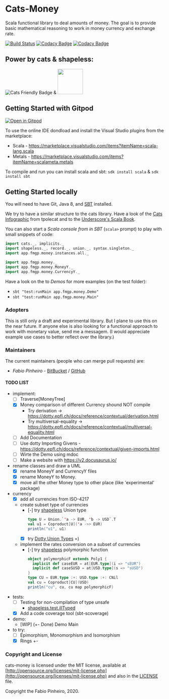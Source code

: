 # Cats-Money

Scala functional library to deal amounts of money.
The goal is to provide basic mathematical reasoning to work in money currency and exchange rate.

[![Build Status](https://travis-ci.com/FabioPinheiro/cats-money.svg?branch=master)](https://travis-ci.com/FabioPinheiro/cats-money)
[![Codacy Badge](https://api.codacy.com/project/badge/Grade/9e9fffffdf4e45a7b6c99bb4939a0ce3)](https://app.codacy.com/app/fabiomgpinheiro/cats-money?utm_source=github.com&utm_medium=referral&utm_content=FabioPinheiro/cats-money&utm_campaign=Badge_Grade_Dashboard)
[![Codacy Badge](https://api.codacy.com/project/badge/Coverage/05e27a1b2c8e4f0a88183150ce3e9416)](https://www.codacy.com/app/fabiomgpinheiro/cats-money?utm_source=github.com&amp;utm_medium=referral&amp;utm_content=FabioPinheiro/cats-money&amp;utm_campaign=Badge_Coverage)

## Power by cats & shapeless:

![Cats Friendly Badge][cats-badge]
&
<img src="https://pbs.twimg.com/media/Ci-p9mmXAAAlPyx.jpg:small" width="80">

## Getting Started with Gitpod

[![Open in Gitpod](https://gitpod.io/button/open-in-gitpod.svg)](https://gitpod.io/#https://github.com/FabioPinheiro/cats-money)

To use the online IDE dondload and install the Visual Studio plugins from the marketplace:
* Scala - https://marketplace.visualstudio.com/items?itemName=scala-lang.scala
* Metals - https://marketplace.visualstudio.com/items?itemName=scalameta.metals

To compile and run you can install scala and sbt: `sdk install scala` & `sdk install sbt`


## Getting Started locally
You will need to have Git, Java 8, and [SBT][sbt] installed.

We try to have a similar structure to the cats library.
Have a look of the [Cats Infographic][cats-infographic] from tpolecat
and to the [Underscore's Scala Book][underscore-scala-book].

You can also start a *Scala console from in SBT* (`scala>` prompt)
to play with small snippets of code:

```scala
import cats._, implicits._
import shapeless._, record._, union._, syntax.singleton._
import app.fmgp.money.instances.all._

import app.fmgp.money._
import app.fmgp.money.MoneyY._
import app.fmgp.money.CurrencyY._
```

Have a look on the to *Demos* for more examples (on the test folder):
* `sbt "test:runMain app.fmgp.money.Demo"`
* `sbt "test:runMain app.fmgp.money.Main"`

### Adopters
This is still only a draft and experimental library.
But I plane to use this on the near future.
If anyone else is also looking for a functional approach to work with monetary value, send me a messagem.
(I would appreciate example use cases to better reflect over the library.)

### Maintainers
The current maintainers (people who can merge pull requests) are:

* *Fabio Pinheiro* - [BitBucket](https://bitbucket.org/FabioPinheiro/) / [GitHub](https://github.com/FabioPinheiro)

#### TODO LIST
* implement:
  * [ ] Traverse\[MoneyTree\]
  * [X] Money comparison of different Currency shound NOT compile
    * Try derivation -> https://dotty.epfl.ch/docs/reference/contextual/derivation.html
    * Try multiversal-equality -> https://dotty.epfl.ch/docs/reference/contextual/multiversal-equality.html
  * [ ] Add Documentation
  * [ ] Use dotty Importing Givens - https://dotty.epfl.ch/docs/reference/contextual/given-imports.html
  * [ ] Wirte the Demo using mdoc
  * [ ] Make a website with https://v2.docusaurus.io/
* rename classes and draw a UML
  * [X] rename MoneyY and CurrencyY files
  * [X] rename MoneyY to Money.
  * [X] move all the other Money type to other place (like 'experimental' package)
* currency
  * [X] add all currencies from ISO-4217
  * create subset type of currencies
    * [-] try [shapeless][shapeless] Union type
      ```scala
      type U = Union.`'a -> EUR, 'b -> USD`.T
      val u1 = Coproduct[U]('a ->> EUR)
      println("u1", u1)
      ```
    * [X] try [Dotty Union Types](https://dotty.epfl.ch/docs/reference/union-types.html) =)
  * implement the rates conversion on a subset of currencies
    * [-] try [shapeless][shapeless] polymorphic function
      ```scala
      object polymorphicF extends Poly1 {
        implicit def caseEUR = at[EUR.type](i => "sEUR")
        implicit def caseSUSD = at[USD.type](s => "sUSD")
      }
      type CU = EUR.type :+: USD.type :+: CNil
      val cu = Coproduct[CU](USD)
      println("cu", cu, cu map polymorphicF)
      ```
* tests:
  * [ ] Testing for non-compilation of type unsafe
    * [shapeless.test.illTyped][shapeless]
  * [X] Add a code coverage tool (sbt-scoverage)
* demo:
  * [WIP] (+- Done) Demo Main
* to try:
  * [ ] Epimorphism, Monomorphism and Isomorphism
  * [X] Rings +-

### Copyright and License

cats-money is licensed under the MIT license, available at
[http://opensource.org/licenses/mit-license.php](http://opensource.org/licenses/mit-license.php)
and also in the [LICENSE](LICENSE) file.

Copyright the Fabio Pinheiro, 2020.

[cats-badge]: https://typelevel.org/cats/img/cats-badge-tiny.png
[cats-infographic]: https://github.com/tpolecat/cats-infographic
[underscore-scala-book]: https://underscore.io/books/advanced-scala
[sbt]: http://scala-sbt.org
[shapeless]: https://github.com/milessabin/shapeless
